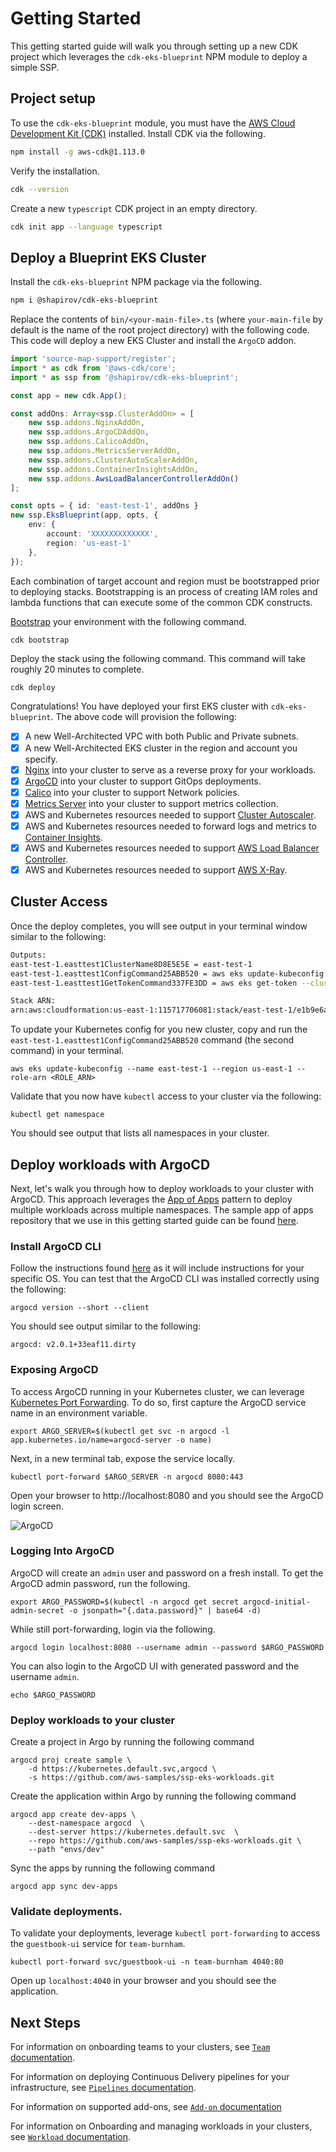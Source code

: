 # Getting Started 

This getting started guide will walk you through setting up a new CDK project which leverages the `cdk-eks-blueprint` NPM module to deploy a simple SSP. 

## Project setup

To use the `cdk-eks-blueprint` module, you must have the [AWS Cloud Development Kit (CDK)](https://aws.amazon.com/cdk/) installed. Install CDK via the following.

```bash
npm install -g aws-cdk@1.113.0
```

Verify the installation.

```bash
cdk --version
```

Create a new `typescript` CDK project in an empty directory.

```bash
cdk init app --language typescript
```

## Deploy a Blueprint EKS Cluster

Install the `cdk-eks-blueprint` NPM package via the following.

```bash
npm i @shapirov/cdk-eks-blueprint
```

Replace the contents of `bin/<your-main-file>.ts` (where `your-main-file` by default is the name of the root project directory) with the following code. This code will deploy a new EKS Cluster and install the `ArgoCD` addon.

```typescript
import 'source-map-support/register';
import * as cdk from '@aws-cdk/core';
import * as ssp from '@shapirov/cdk-eks-blueprint';

const app = new cdk.App();

const addOns: Array<ssp.ClusterAddOn> = [
    new ssp.addons.NginxAddOn,
    new ssp.addons.ArgoCDAddOn,
    new ssp.addons.CalicoAddOn,
    new ssp.addons.MetricsServerAddOn,
    new ssp.addons.ClusterAutoScalerAddOn,
    new ssp.addons.ContainerInsightsAddOn,
    new ssp.addons.AwsLoadBalancerControllerAddOn()
];

const opts = { id: 'east-test-1', addOns }
new ssp.EksBlueprint(app, opts, {
    env: {
        account: 'XXXXXXXXXXXXX',
        region: 'us-east-1'
    },
});
```

Each combination of target account and region must be bootstrapped prior to deploying stacks. Bootstrapping is an process of creating IAM roles and lambda functions that can execute some of the common CDK constructs.

[Bootstrap](https://docs.aws.amazon.com/cdk/latest/guide/bootstrapping.html) your environment with the following command. 

```bash
cdk bootstrap
```

Deploy the stack using the following command. This command will take roughly 20 minutes to complete.

```
cdk deploy
```

Congratulations! You have deployed your first EKS cluster with `cdk-eks-blueprint`. The above code will provision the following:

- [x] A new Well-Architected VPC with both Public and Private subnets.
- [x] A new Well-Architected EKS cluster in the region and account you specify.
- [x] [Nginx](https://kubernetes.github.io/ingress-nginx/deploy/) into your cluster to serve as a reverse proxy for your workloads. 
- [x] [ArgoCD](https://argoproj.github.io/argo-cd/) into your cluster to support GitOps deployments. 
- [x] [Calico](https://docs.projectcalico.org/getting-started/kubernetes/) into your cluster to support Network policies.
- [x] [Metrics Server](https://github.com/kubernetes-sigs/metrics-server) into your cluster to support metrics collection.
- [x] AWS and Kubernetes resources needed to support [Cluster Autoscaler](https://docs.aws.amazon.com/eks/latest/userguide/cluster-autoscaler.html).
- [x] AWS and Kubernetes resources needed to forward logs and metrics to [Container Insights](https://docs.aws.amazon.com/AmazonCloudWatch/latest/monitoring/deploy-container-insights-EKS.html).
- [x] AWS and Kubernetes resources needed to support [AWS Load Balancer Controller](https://docs.aws.amazon.com/eks/latest/userguide/aws-load-balancer-controller.html).
- [x] AWS and Kubernetes resources needed to support [AWS X-Ray](https://aws.amazon.com/xray/).

## Cluster Access

Once the deploy completes, you will see output in your terminal window similar to the following:

```bash
Outputs:
east-test-1.easttest1ClusterName8D8E5E5E = east-test-1
east-test-1.easttest1ConfigCommand25ABB520 = aws eks update-kubeconfig --name east-test-1 --region us-east-1 --role-arn <ROLE_ARN>
east-test-1.easttest1GetTokenCommand337FE3DD = aws eks get-token --cluster-name east-test-1 --region us-east-1 --role-arn <ROLE_ARN>

Stack ARN:
arn:aws:cloudformation:us-east-1:115717706081:stack/east-test-1/e1b9e6a0-d5f6-11eb-8498-0a374cd00e27
```

To update your Kubernetes config for you new cluster, copy and run the `east-test-1.easttest1ConfigCommand25ABB520` command (the second command) in your terminal. 

```
aws eks update-kubeconfig --name east-test-1 --region us-east-1 --role-arn <ROLE_ARN>
```

Validate that you now have `kubectl` access to your cluster via the following:

```
kubectl get namespace
```

You should see output that lists all namespaces in your cluster. 

## Deploy workloads with ArgoCD

Next, let's walk you through how to deploy workloads to your cluster with ArgoCD. This approach leverages the [App of Apps](https://argoproj.github.io/argo-cd/operator-manual/cluster-bootstrapping/#app-of-apps-pattern) pattern to deploy multiple workloads across multiple namespaces. The sample app of apps repository that we use in this getting started guide can be found [here](https://github.com/aws-samples/ssp-eks-workloads).

### Install ArgoCD CLI

Follow the instructions found [here](https://argoproj.github.io/argo-cd/cli_installation/) as it will include instructions for your specific OS. You can test that the ArgoCD CLI was installed correctly using the following:

```
argocd version --short --client
```

You should see output similar to the following:

```
argocd: v2.0.1+33eaf11.dirty
```

### Exposing ArgoCD

To access ArgoCD running in your Kubernetes cluster, we can leverage [Kubernetes Port Forwarding](https://kubernetes.io/docs/tasks/access-application-cluster/port-forward-access-application-cluster/). To do so, first capture the ArgoCD service name in an environment variable.

```
export ARGO_SERVER=$(kubectl get svc -n argocd -l app.kubernetes.io/name=argocd-server -o name) 
```

Next, in a new terminal tab, expose the service locally.

```
kubectl port-forward $ARGO_SERVER -n argocd 8080:443
```

Open your browser to http://localhost:8080 and you should see the ArgoCD login screen.

![ArgoCD](../assets/images/argo-cd.png)

### Logging Into ArgoCD

ArgoCD will create an `admin` user and password on a fresh install. To get the ArgoCD admin password, run the following.

```
export ARGO_PASSWORD=$(kubectl -n argocd get secret argocd-initial-admin-secret -o jsonpath="{.data.password}" | base64 -d)
```

While still port-forwarding, login via the following.

```
argocd login localhost:8080 --username admin --password $ARGO_PASSWORD
```

You can also login to the ArgoCD UI with generated password and the username `admin`. 

```
echo $ARGO_PASSWORD
```

### Deploy workloads to your cluster

Create a project in Argo by running the following command

```
argocd proj create sample \
    -d https://kubernetes.default.svc,argocd \
    -s https://github.com/aws-samples/ssp-eks-workloads.git
```

Create the application within Argo by running the following command

```
argocd app create dev-apps \
    --dest-namespace argocd  \
    --dest-server https://kubernetes.default.svc  \
    --repo https://github.com/aws-samples/ssp-eks-workloads.git \
    --path "envs/dev"
```

Sync the apps by running the following command

```
argocd app sync dev-apps 
```

### Validate deployments. 

To validate your deployments, leverage `kubectl port-forwarding` to access the `guestbook-ui` service for `team-burnham`.

```
kubectl port-forward svc/guestbook-ui -n team-burnham 4040:80
```

Open up `localhost:4040` in your browser and you should see the application.

## Next Steps

For information on onboarding teams to your clusters, see [`Team` documentation](../teams). 

For information on deploying Continuous Delivery pipelines for your infrastructure, see [`Pipelines` documentation](../ci-cd).

For information on supported add-ons, see [`Add-on` documentation](../addons)

For information on Onboarding and managing workloads in your clusters, see [`Workload` documentation](../workloads). 